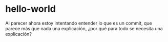 # hello-world

Al parecer ahora estoy intentando entender lo que es un commit, que parece más que nada una explicación, ¿por qué para todo se necesita una explicación?

